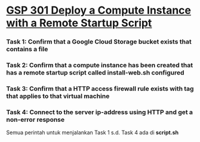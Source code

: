 # [GSP 301 Deploy a Compute Instance with a Remote Startup Script](https://www.qwiklabs.com/focuses/1735?parent=catalog)

### Task 1: Confirm that a Google Cloud Storage bucket exists that contains a file
### Task 2: Confirm that a compute instance has been created that has a remote startup script called install-web.sh configured
### Task 3: Confirm that a HTTP access firewall rule exists with tag that applies to that virtual machine
### Task 4: Connect to the server ip-address using HTTP and get a non-error response

Semua perintah untuk menjalankan Task 1 s.d. Task 4 ada di **script.sh**